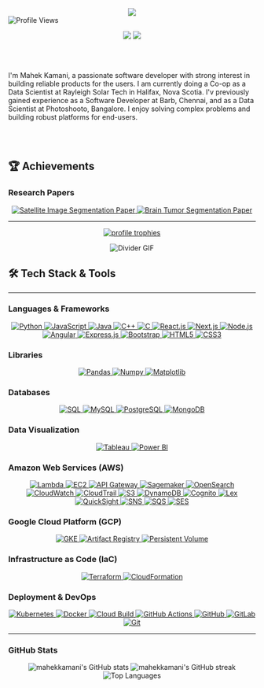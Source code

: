 <div align="center">
  <img src="https://capsule-render.vercel.app/api?type=waving&color=0e75b6&height=150&section=header&text=Hi%20👋,%20I'm%20Mahek%20Kamani&fontSize=40&fontAlignY=40&fontColor=ffffff" />
</div>

<div>
  <img src="https://komarev.com/ghpvc/?username=mahekkamani&label=Profile%20views&color=0e75b6&style=for-the-badge" alt="Profile Views"/>
</div>

<p align="center">
  <a href="mailto:mahekkamani2001@gmail.com"><img src="https://img.shields.io/badge/Email-D14836?style=for-the-badge&logo=gmail&logoColor=white"/></a>
  <a href="https://linkedin.com/in/mahekkamani"><img src="https://img.shields.io/badge/LinkedIn-0A66C2?style=for-the-badge&logo=linkedin&logoColor=white"/></a>
</p>

<br><br>

I'm Mahek Kamani, a passionate software developer with strong interest in building reliable products for the users. I am currently doing a Co-op as a Data Scientist at Rayleigh Solar Tech in Halifax, Nova Scotia. I'v previously gained experience as a Software Developer at Barb, Chennai, and as a Data Scientist at Photoshooto, Bangalore. I enjoy solving complex problems and building robust platforms for end-users.

<br><br>

## 🏆 Achievements

### Research Papers

<p align="center">
<a href="https://ieeexplore.ieee.org/document/10551252" target="_blank">
<img src="https://img.shields.io/badge/IEEE-Satellite_Image_Segmentation-007396?style=for-the-badge&logo=ieee&logoColor=white" alt="Satellite Image Segmentation Paper" />
</a>

<a href="https://ieeexplore.ieee.org/document/10370084" target="_blank">
<img src="https://img.shields.io/badge/IEEE-Brain_Tumor_Segmentation-007396?style=for-the-badge&logo=ieee&logoColor=white" alt="Brain Tumor Segmentation Paper" />
</a>
</p>

---

<p align="center">
  <a href="https://github.com/ryo-ma/github-profile-trophy">
    <img src="https://github-profile-trophy.vercel.app/?username=mahekkamani&theme=flat&column=7&margin-w=5" alt="profile trophies" />
  </a>
</p>

<div align="center">
  <img src="https://user-images.githubusercontent.com/73097560/115834477-dbab4500-a447-11eb-908a-139a6edaec5c.gif" alt="Divider GIF" />
</div>

## 🛠️ Tech Stack & Tools

---

### Languages & Frameworks

<p align="center">
  <a href="https://www.python.org" target="_blank"> <img src="https://img.shields.io/badge/Python-3776AB?style=for-the-badge&logo=python&logoColor=white" alt="Python"/> </a>
  <a href="https://developer.mozilla.org/en-US/docs/Web/JavaScript" target="_blank"> <img src="https://img.shields.io/badge/JavaScript-F7DF1E?style=for-the-badge&logo=javascript&logoColor=black" alt="JavaScript"/> </a>
  <a href="https://www.java.com" target="_blank"> <img src="https://img.shields.io/badge/Java-007396?style=for-the-badge&logo=java&logoColor=white" alt="Java"/> </a>
  <a href="https://isocpp.org/" target="_blank"> <img src="https://img.shields.io/badge/C%2B%2B-00599C?style=for-the-badge&logo=c%2B%2B&logoColor=white" alt="C++"/> </a>
  <a href="https://www.cprogramming.com/" target="_blank"> <img src="https://img.shields.io/badge/C-00599C?style=for-the-badge&logo=c&logoColor=white" alt="C"/> </a>
  <a href="https://reactjs.org/" target="_blank"> <img src="https://img.shields.io/badge/React-20232A?style=for-the-badge&logo=react&logoColor=61DAFB" alt="React.js"/> </a>
  <a href="https://nextjs.org/" target="_blank"> <img src="https://img.shields.io/badge/Next.js-000000?style=for-the-badge&logo=next.js&logoColor=white" alt="Next.js"/> </a>
  <a href="https://nodejs.org" target="_blank"> <img src="https://img.shields.io/badge/Node.js-339933?style=for-the-badge&logo=nodedotjs&logoColor=white" alt="Node.js"/> </a>
  <a href="https://angular.io" target="_blank"> <img src="https://img.shields.io/badge/Angular-DD0031?style=for-the-badge&logo=angular&logoColor=white" alt="Angular"/> </a>
  <a href="https://expressjs.com" target="_blank"> <img src="https://img.shields.io/badge/Express.js-000000?style=for-the-badge&logo=express&logoColor=white" alt="Express.js"/> </a>
  <a href="https://getbootstrap.com" target="_blank"> <img src="https://img.shields.io/badge/Bootstrap-563D7C?style=for-the-badge&logo=bootstrap&logoColor=white" alt="Bootstrap"/> </a>
  <a href="https://www.w3.org/html/" target="_blank"> <img src="https://img.shields.io/badge/HTML5-E34F26?style=for-the-badge&logo=html5&logoColor=white" alt="HTML5"/> </a>
  <a href="https://www.w3schools.com/css/" target="_blank"> <img src="https://img.shields.io/badge/CSS3-1572B6?style=for-the-badge&logo=css3&logoColor=white" alt="CSS3"/> </a>
</p>

### Libraries

<p align="center">
  <a href="https://pandas.pydata.org/" target="_blank"> <img src="https://img.shields.io/badge/Pandas-150458?style=for-the-badge&logo=pandas&logoColor=white" alt="Pandas"/> </a>
  <a href="https://numpy.org/" target="_blank"> <img src="https://img.shields.io/badge/Numpy-013243?style=for-the-badge&logo=numpy&logoColor=white" alt="Numpy"/> </a>
  <a href="https://matplotlib.org/" target="_blank"> <img src="https://img.shields.io/badge/Matplotlib-0E118A?style=for-the-badge&logo=matplotlib&logoColor=white" alt="Matplotlib"/> </a>
</p>

### Databases

<p align="center">
  <a href="https://www.sql.org/" target="_blank"> <img src="https://img.shields.io/badge/SQL-4479A1?style=for-the-badge&logo=sql&logoColor=white" alt="SQL"/> </a>
  <a href="https://www.mysql.com/" target="_blank"> <img src="https://img.shields.io/badge/MySQL-4479A1?style=for-the-badge&logo=mysql&logoColor=white" alt="MySQL"/> </a>
  <a href="https://www.postgresql.org" target="_blank"> <img src="https://img.shields.io/badge/PostgreSQL-316192?style=for-the-badge&logo=postgresql&logoColor=white" alt="PostgreSQL"/> </a>
  <a href="https://www.mongodb.com/" target="_blank"> <img src="https://img.shields.io/badge/MongoDB-47A248?style=for-the-badge&logo=mongodb&logoColor=white" alt="MongoDB"/> </a>
</p>

### Data Visualization

<p align="center">
  <a href="https://www.tableau.com/" target="_blank"> <img src="https://img.shields.io/badge/Tableau-E97627?style=for-the-badge&logo=tableau&logoColor=white" alt="Tableau"/> </a>
  <a href="https://powerbi.microsoft.com/" target="_blank"> <img src="https://img.shields.io/badge/Power_BI-F2C811?style=for-the-badge&logo=power-bi&logoColor=black" alt="Power BI"/> </a>
</p>

### Amazon Web Services (AWS)

<p align="center">
  <a href="https://aws.amazon.com/lambda/" target="_blank"> <img src="https://img.shields.io/badge/AWS_Lambda-FF9900?style=for-the-badge&logo=awslambda&logoColor=white" alt="Lambda"/> </a>
  <a href="https://aws.amazon.com/ec2/" target="_blank"> <img src="https://img.shields.io/badge/AWS_EC2-FF9900?style=for-the-badge&logo=amazonec2&logoColor=white" alt="EC2"/> </a>
  <a href="https://aws.amazon.com/api-gateway/" target="_blank"> <img src="https://img.shields.io/badge/API_Gateway-FF4F8B?style=for-the-badge&logo=aws-api-gateway&logoColor=white" alt="API Gateway"/> </a>
  <a href="https://aws.amazon.com/sagemaker/" target="_blank"> <img src="https://img.shields.io/badge/Amazon_Sagemaker-FF4F8B?style=for-the-badge&logo=amazon-sagemaker&logoColor=white" alt="Sagemaker"/> </a>
  <a href="https://aws.amazon.com/opensearch-service/" target="_blank"> <img src="https://img.shields.io/badge/Amazon_OpenSearch-007185?style=for-the-badge&logo=amazon-opensearch&logoColor=white" alt="OpenSearch"/> </a>
  <a href="https://aws.amazon.com/cloudwatch/" target="_blank"> <img src="https://img.shields.io/badge/Amazon_CloudWatch-FF4F8B?style=for-the-badge&logo=amazon-cloudwatch&logoColor=white" alt="CloudWatch"/> </a>
  <a href="https://aws.amazon.com/cloudtrail/" target="_blank"> <img src="https://img.shields.io/badge/AWS_CloudTrail-FF4F8B?style=for-the-badge&logo=aws-cloudtrail&logoColor=white" alt="CloudTrail"/> </a>
  <a href="https://aws.amazon.com/s3/" target="_blank"> <img src="https://img.shields.io/badge/Amazon_S3-569A31?style=for-the-badge&logo=amazons3&logoColor=white" alt="S3"/> </a>
  <a href="https://aws.amazon.com/dynamodb/" target="_blank"> <img src="https://img.shields.io/badge/Amazon_DynamoDB-4053D6?style=for-the-badge&logo=amazondynamodb&logoColor=white" alt="DynamoDB"/> </a>
  <a href="https://aws.amazon.com/cognito/" target="_blank"> <img src="https://img.shields.io/badge/Amazon_Cognito-FF4F8B?style=for-the-badge&logo=amazon-cognito&logoColor=white" alt="Cognito"/> </a>
  <a href="https://aws.amazon.com/lex/" target="_blank"> <img src="https://img.shields.io/badge/Amazon_Lex-FF4F8B?style=for-the-badge&logo=amazon-lex&logoColor=white" alt="Lex"/> </a>
  <a href="https://aws.amazon.com/quicksight/" target="_blank"> <img src="https://img.shields.io/badge/Amazon_QuickSight-FF4F8B?style=for-the-badge&logo=amazon-quicksight&logoColor=white" alt="QuickSight"/> </a>
  <a href="https://aws.amazon.com/sns/" target="_blank"> <img src="https://img.shields.io/badge/Amazon_SNS-FF4F8B?style=for-the-badge&logo=amazon-sns&logoColor=white" alt="SNS"/> </a>
  <a href="https://aws.amazon.com/sqs/" target="_blank"> <img src="https://img.shields.io/badge/Amazon_SQS-FF4F8B?style=for-the-badge&logo=amazon-sqs&logoColor=white" alt="SQS"/> </a>
  <a href="https://aws.amazon.com/ses/" target="_blank"> <img src="https://img.shields.io/badge/Amazon_SES-FF4F8B?style=for-the-badge&logo=amazon-simple-email-service&logoColor=white" alt="SES"/> </a>
</p>

### Google Cloud Platform (GCP)

<p align="center">
  <a href="https://cloud.google.com/kubernetes-engine" target="_blank"> <img src="https://img.shields.io/badge/Google_Kubernetes_Engine-4285F4?style=for-the-badge&logo=google-cloud&logoColor=white" alt="GKE"/> </a>
  <a href="https://cloud.google.com/artifact-registry" target="_blank"> <img src="https://img.shields.io/badge/Artifact_Registry-4285F4?style=for-the-badge&logo=google-cloud&logoColor=white" alt="Artifact Registry"/> </a>
  <a href="https://cloud.google.com/compute/docs/disks/persistent-disks" target="_blank"> <img src="https://img.shields.io/badge/Persistent_Volume-4285F4?style=for-the-badge&logo=google-cloud&logoColor=white" alt="Persistent Volume"/> </a>
</p>

### Infrastructure as Code (IaC)

<p align="center">
  <a href="https://www.terraform.io/" target="_blank"> <img src="https://img.shields.io/badge/Terraform-7B42BC?style=for-the-badge&logo=terraform&logoColor=white" alt="Terraform"/> </a>
  <a href="https://aws.amazon.com/cloudformation/" target="_blank"> <img src="https://img.shields.io/badge/CloudFormation-FF9900?style=for-the-badge&logo=amazonaws&logoColor=white" alt="CloudFormation"/> </a>
</p>

### Deployment & DevOps

<p align="center">
  <a href="https://kubernetes.io/" target="_blank"> <img src="https://img.shields.io/badge/Kubernetes-326CE5?style=for-the-badge&logo=kubernetes&logoColor=white" alt="Kubernetes"/> </a>
  <a href="https://www.docker.com/" target="_blank"> <img src="https://img.shields.io/badge/Docker-2496ED?style=for-the-badge&logo=docker&logoColor=white" alt="Docker"/> </a>
  <a href="https://cloud.google.com/cloud-build" target="_blank"> <img src="https://img.shields.io/badge/Cloud_Build-4285F4?style=for-the-badge&logo=google-cloud&logoColor=white" alt="Cloud Build"/> </a>
  <a href="https://docs.github.com/en/actions" target="_blank"> <img src="https://img.shields.io/badge/GitHub_Actions-267B98?style=for-the-badge&logo=githubactions&logoColor=white" alt="GitHub Actions"/> </a>
  <a href="https://github.com/" target="_blank"> <img src="https://img.shields.io/badge/GitHub-100000?style=for-the-badge&logo=github&logoColor=white" alt="GitHub"/> </a>
  <a href="https://gitlab.com/" target="_blank"> <img src="https://img.shields.io/badge/GitLab-FCA121?style=for-the-badge&logo=gitlab&logoColor=white" alt="GitLab"/> </a>
  <a href="https://git-scm.com/" target="_blank"> <img src="https://img.shields.io/badge/Git-E44C30?style=for-the-badge&logo=git&logoColor=white" alt="Git"/> </a>
</p>

---

### GitHub Stats

<div align="center">
  <img src="https://github-readme-stats.vercel.app/api?username=mahekkamani&show_icons=true&theme=default&include_all_commits=true&count_private=true" alt="mahekkamani's GitHub stats" />
  <img src="https://github-readme-streak-stats.herokuapp.com/?user=mahekkamani&theme=default" alt="mahekkamani's GitHub streak" />
</div>

<div align="center">
  <img src="https://github-readme-stats.vercel.app/api/top-langs/?username=mahekkamani&layout=compact&theme=default" alt="Top Languages" />
</div>
